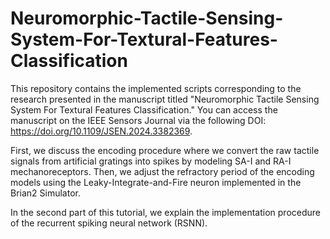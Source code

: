 # Neuromorphic-Tactile-Sensing-System-For-Textural-Features-Classification
This repository contains the implemented scripts corresponding to the research presented in the manuscript titled "Neuromorphic Tactile Sensing System For Textural Features Classification." You can access the manuscript on the IEEE Sensors Journal via the following DOI: https://doi.org/10.1109/JSEN.2024.3382369.

First, we discuss the encoding procedure where we convert the raw tactile signals from artificial gratings into spikes by modeling SA-I and RA-I mechanoreceptors. Then, we adjust the refractory period of the encoding models using the Leaky-Integrate-and-Fire neuron implemented in the Brian2 Simulator.

In the second part of this tutorial, we explain the implementation procedure of the recurrent spiking neural network (RSNN).

